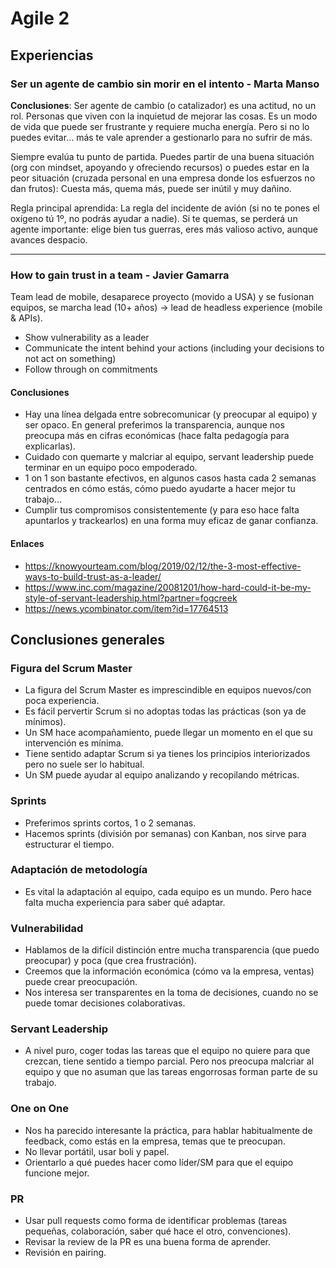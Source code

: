 # Agile 2

## Experiencias
### Ser un agente de cambio sin morir en el intento - Marta Manso
**Conclusiones**: Ser agente de cambio (o catalizador) es una actitud, no un rol. Personas que viven con la inquietud de mejorar las cosas. Es un modo de vida que puede ser frustrante y requiere mucha energía. Pero si no lo puedes evitar… más te vale aprender a gestionarlo para no sufrir de más.

Siempre evalúa tu punto de partida. Puedes partir de una buena situación (org con mindset, apoyando y ofreciendo recursos) o puedes estar en la peor situación (cruzada personal en una empresa donde los esfuerzos no dan frutos): Cuesta más, quema más, puede ser inútil y muy dañino.

Regla principal aprendida: La regla del incidente de avión (si no te pones el oxígeno tú 1º, no podrás ayudar a nadie). Si te quemas, se perderá un agente importante: elige bien tus guerras, eres más valioso activo, aunque avances despacio.

---

### How to gain trust in a team - Javier Gamarra

Team lead de mobile, desaparece proyecto (movido a USA) y se fusionan equipos, se marcha lead (10+ años) -> lead de headless experience (mobile & APIs).

* Show vulnerability as a leader	
* Communicate the intent behind your actions (including your decisions to not act on something)
* Follow through on commitments

#### Conclusiones

* Hay una línea delgada entre sobrecomunicar (y preocupar al equipo) y ser opaco. En general preferimos la transparencia, aunque nos preocupa más en cifras económicas (hace falta pedagogía para explicarlas).
* Cuidado con quemarte y malcriar al equipo, servant leadership puede terminar en un equipo poco empoderado.
* 1 on 1 son bastante efectivos, en algunos casos hasta cada 2 semanas centrados en cómo estás, cómo puedo ayudarte a hacer mejor tu trabajo...
* Cumplir tus compromisos consistentemente (y para eso hace falta apuntarlos y trackearlos) en una forma muy eficaz de ganar confianza.

#### Enlaces

* https://knowyourteam.com/blog/2019/02/12/the-3-most-effective-ways-to-build-trust-as-a-leader/
* https://www.inc.com/magazine/20081201/how-hard-could-it-be-my-style-of-servant-leadership.html?partner=fogcreek
* https://news.ycombinator.com/item?id=17764513

## Conclusiones generales

### Figura del Scrum Master

* La figura del Scrum Master es imprescindible en equipos nuevos/con poca experiencia. 
* Es fácil pervertir Scrum si no adoptas todas las prácticas (son ya de mínimos). 
* Un SM hace acompañamiento, puede llegar un momento en el que su intervención es mínima. 
* Tiene sentido adaptar Scrum si ya tienes los principios interiorizados pero no suele ser lo habitual.
* Un SM puede ayudar al equipo analizando y recopilando métricas.

### Sprints

* Preferimos sprints cortos, 1 o 2 semanas.
* Hacemos sprints (división por semanas) con Kanban, nos sirve para estructurar el tiempo.

### Adaptación de metodología

* Es vital la adaptación al equipo, cada equipo es un mundo. Pero hace falta mucha experiencia para saber qué adaptar.

### Vulnerabilidad

* Hablamos de la difícil distinción entre mucha transparencia (que puedo preocupar) y poca (que crea frustración).
* Creemos que la información económica (cómo va la empresa, ventas) puede crear preocupación.
* Nos interesa ser transparentes en la toma de decisiones, cuando no se puede tomar decisiones colaborativas.

### Servant Leadership

* A nivel puro, coger todas las tareas que el equipo no quiere para que crezcan, tiene sentido a tiempo parcial. Pero nos preocupa malcriar al equipo y que no asuman que las tareas engorrosas forman parte de su trabajo.

### One on One

* Nos ha parecido interesante la práctica, para hablar habitualmente de feedback, como estás en la empresa, temas que te preocupan.
* No llevar portátil, usar boli y papel.
* Orientarlo a qué puedes hacer como líder/SM para que el equipo funcione mejor.

### PR

* Usar pull requests como forma de identificar problemas (tareas pequeñas, colaboración, saber qué hace el otro, convenciones).
* Revisar la review de la PR es una buena forma de aprender.
* Revisión en pairing.